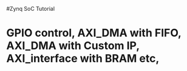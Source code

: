 #Zynq SoC Tutorial

# GPIO control, AXI_DMA with FIFO, AXI_DMA with Custom IP, AXI_interface with BRAM etc,
